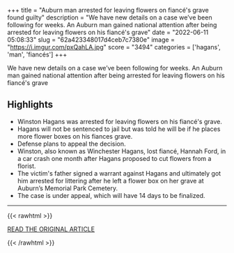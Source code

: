 +++
title = "Auburn man arrested for leaving flowers on fiancé's grave found guilty"
description = "We have new details on a case we’ve been following for weeks. An Auburn man gained national attention after being arrested for leaving flowers on his fiancé's grave"
date = "2022-06-11 05:08:33"
slug = "62a423348017d4ceb7c7380e"
image = "https://i.imgur.com/pxQahLA.jpg"
score = "3494"
categories = ['hagans', 'man', 'fiancés']
+++

We have new details on a case we’ve been following for weeks. An Auburn man gained national attention after being arrested for leaving flowers on his fiancé's grave

## Highlights

- Winston Hagans was arrested for leaving flowers on his fiancé's grave.
- Hagans will not be sentenced to jail but was told he will be if he places more flower boxes on his fiances grave.
- Defense plans to appeal the decision.
- Winston, also known as Winchester Hagans, lost fiancé, Hannah Ford, in a car crash one month after Hagans proposed to cut flowers from a florist.
- The victim's father signed a warrant against Hagans and ultimately got him arrested for littering after he left a flower box on her grave at Auburn’s Memorial Park Cemetery.
- The case is under appeal, which will have 14 days to be finalized.

---

{{< rawhtml >}}
  <p class="article-category">
    <a target="_blank" href="https://www.wbrc.com/2022/06/10/auburn-man-arrested-leaving-flowers-fiancs-grave-found-guilty/">READ THE ORIGINAL ARTICLE</a>
  </p>
{{< /rawhtml >}}
